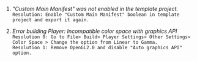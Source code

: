 1. _"Custom Main Manifest" was not enabled in the template project._\
``Resolution: Enable "Custom Main Manifest" boolean in template project and export it again.``

2. _Error building Player: Incompatible color space with graphics API_\
``Resolution 0: Go to File> Build> Player Settings> Other Settings> Color Space > Change the option from Linear to Gamma.``\
``Resolution 1: Remove OpenGL2.0 and disable "Auto graphics API" option.``
